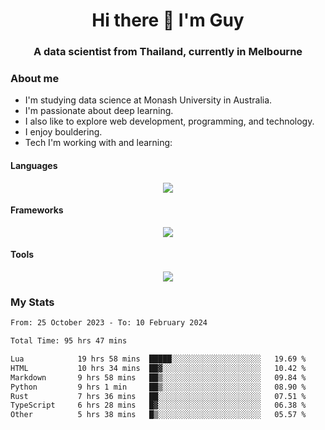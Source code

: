 <h1 align="center">Hi there 👋 I'm Guy</h1>
<h3 align="center">A data scientist from Thailand, currently in Melbourne</h3>

### About me

- I'm studying data science at Monash University in Australia.
- I'm passionate about deep learning.
- I also like to explore web development, programming, and technology.
- I enjoy bouldering.
- Tech I'm working with and learning:

#### Languages

<div align="center">
    <img src="https://skillicons.dev/icons?i=py,ts,js,html,css,rust" />
</div>

#### Frameworks

<div align="center">
    <img src="https://skillicons.dev/icons?i=pytorch,tensorflow,fastapi,react" /><br>
</div>

#### Tools

<div align="center">
    <img src="https://skillicons.dev/icons?i=postgres,redis,docker" /><br>
</div>

### My Stats

<!--START_SECTION:waka-->

```txt
From: 25 October 2023 - To: 10 February 2024

Total Time: 95 hrs 47 mins

Lua            19 hrs 58 mins  █████░░░░░░░░░░░░░░░░░░░░   19.69 %
HTML           10 hrs 34 mins  ██▓░░░░░░░░░░░░░░░░░░░░░░   10.42 %
Markdown       9 hrs 58 mins   ██▒░░░░░░░░░░░░░░░░░░░░░░   09.84 %
Python         9 hrs 1 min     ██▒░░░░░░░░░░░░░░░░░░░░░░   08.90 %
Rust           7 hrs 36 mins   ██░░░░░░░░░░░░░░░░░░░░░░░   07.51 %
TypeScript     6 hrs 28 mins   █▓░░░░░░░░░░░░░░░░░░░░░░░   06.38 %
Other          5 hrs 38 mins   █▒░░░░░░░░░░░░░░░░░░░░░░░   05.57 %
```

<!--END_SECTION:waka-->
